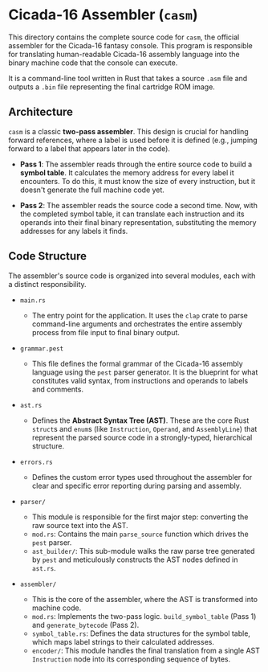 # Cicada-16 Assembler (`casm`)

This directory contains the complete source code for `casm`, the official assembler for the Cicada-16 fantasy console. This program is responsible for translating human-readable Cicada-16 assembly language into the binary machine code that the console can execute.

It is a command-line tool written in Rust that takes a source `.asm` file and outputs a `.bin` file representing the final cartridge ROM image.

## Architecture

`casm` is a classic **two-pass assembler**. This design is crucial for handling forward references, where a label is used before it is defined (e.g., jumping forward to a label that appears later in the code).

*   **Pass 1**: The assembler reads through the entire source code to build a **symbol table**. It calculates the memory address for every label it encounters. To do this, it must know the size of every instruction, but it doesn't generate the full machine code yet.

*   **Pass 2**: The assembler reads the source code a second time. Now, with the completed symbol table, it can translate each instruction and its operands into their final binary representation, substituting the memory addresses for any labels it finds.

## Code Structure

The assembler's source code is organized into several modules, each with a distinct responsibility.

*   `main.rs`
    *   The entry point for the application. It uses the `clap` crate to parse command-line arguments and orchestrates the entire assembly process from file input to final binary output.

*   `grammar.pest`
    *   This file defines the formal grammar of the Cicada-16 assembly language using the `pest` parser generator. It is the blueprint for what constitutes valid syntax, from instructions and operands to labels and comments.

*   `ast.rs`
    *   Defines the **Abstract Syntax Tree (AST)**. These are the core Rust `struct`s and `enum`s (like `Instruction`, `Operand`, and `AssemblyLine`) that represent the parsed source code in a strongly-typed, hierarchical structure.

*   `errors.rs`
    *   Defines the custom error types used throughout the assembler for clear and specific error reporting during parsing and assembly.

*   `parser/`
    *   This module is responsible for the first major step: converting the raw source text into the AST.
    *   `mod.rs`: Contains the main `parse_source` function which drives the `pest` parser.
    *   `ast_builder/`: This sub-module walks the raw parse tree generated by `pest` and meticulously constructs the AST nodes defined in `ast.rs`.

*   `assembler/`
    *   This is the core of the assembler, where the AST is transformed into machine code.
    *   `mod.rs`: Implements the two-pass logic. `build_symbol_table` (Pass 1) and `generate_bytecode` (Pass 2).
    *   `symbol_table.rs`: Defines the data structures for the symbol table, which maps label strings to their calculated addresses.
    *   `encoder/`: This module handles the final translation from a single AST `Instruction` node into its corresponding sequence of bytes.
